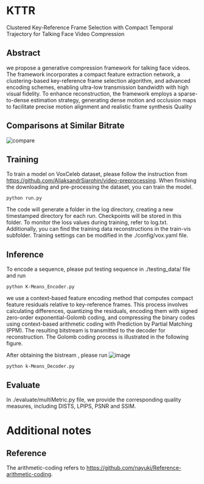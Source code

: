 # KTTR
Clustered Key-Reference Frame Selection with Compact Temporal Trajectory for Talking Face Video Compression
## Abstract
 we propose a generative compression framework for talking face videos. The framework incorporates a compact feature extraction network, a clustering-based key-reference frame selection algorithm, and advanced encoding schemes, enabling ultra-low transmission bandwidth with high visual fidelity. To enhance reconstruction, the framework employs a sparse-to-dense estimation strategy, generating dense motion and occlusion maps to facilitate precise motion alignment and realistic frame synthesis Quality 
 ## Comparisons at Similar Bitrate
![compare](https://github.com/user-attachments/assets/f016cc00-f4a7-41c4-8ad3-5111f909763f)
## Training
To train a model on VoxCeleb dataset, please follow the instruction from https://github.com/AliaksandrSiarohin/video-preprocessing. When finishing the downloading and pre-processing the dataset, you can train the model.
```
python run.py
```
The code will generate a folder in the log directory, creating a new timestamped directory for each run. Checkpoints will be stored in this folder. To monitor the loss values during training, refer to log.txt. Additionally, you can find the training data reconstructions in the train-vis subfolder. Training settings can be modified in the ./config/vox.yaml file.
## Inference
To encode a sequence, please put testing sequence in ./testing_data/ file and run

```
python K-Means_Encoder.py
```
we use a context-based feature encoding method that computes compact feature residuals relative to key-reference frames. This process involves calculating differences, quantizing the residuals, encoding them with signed zero-order exponential-Golomb coding, and compressing the binary codes using context-based arithmetic coding with Prediction by Partial Matching (PPM). The resulting bitstream is transmitted to the decoder for reconstruction. The Golomb coding process is illustrated in the following figure.


After obtaining the bistream , please run
![image](https://github.com/user-attachments/assets/a2bdf4db-0ba1-495a-a941-08e556de9510)
```
python k-Means_Decoder.py
```


## Evaluate
In ./evaluate/multiMetric.py file, we provide the corresponding quality measures, including DISTS, LPIPS, PSNR and SSIM.
# Additional notes
## Reference
The arithmetic-coding refers to https://github.com/nayuki/Reference-arithmetic-coding.

